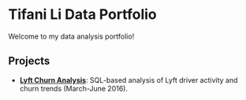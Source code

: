 # Tifani Li Data Portfolio
Welcome to my data analysis portfolio!

## Projects
- **[Lyft Churn Analysis](./lyft-churn/)**: SQL-based analysis of Lyft driver activity and churn trends (March-June 2016).
